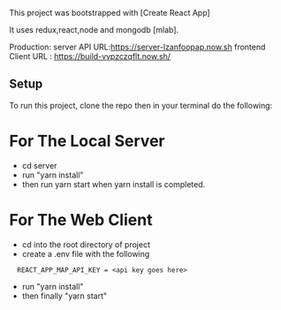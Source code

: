 This project was bootstrapped with [Create React App]

It uses redux,react,node and mongodb [mlab].

Production:
server API URL:https://server-lzanfoopap.now.sh
frontend Client URL : https://build-vvpzczqflt.now.sh/

## Setup

To run this project, clone the repo then in your terminal do the following:
  
 # For The Local Server
- cd server
- run "yarn install"
- then run yarn start when yarn install is completed.


# For The Web Client
- cd into the root directory of project
- create a .env file with the following

```
  REACT_APP_MAP_API_KEY = <api key goes here>
```
- run "yarn install"
- then finally "yarn start"
